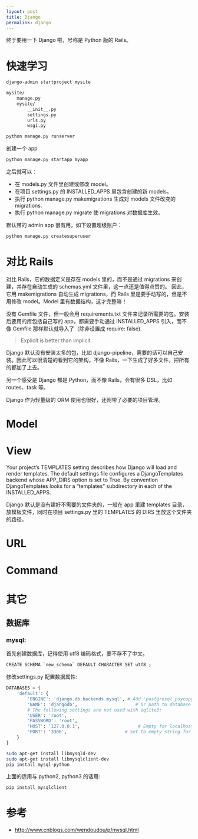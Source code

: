 ```yaml
---
layout: post
title: Django
permalink: django
---
```


终于要用一下 Django 啦，号称是 Python 版的 Rails。

# 快速学习

```bash
django-admin startproject mysite
```

```bash
mysite/
    manage.py
    mysite/
        __init__.py
        settings.py
        urls.py
        wsgi.py
```

```bash
python manage.py runserver
```

创建一个 app
```bash
python manage.py startapp myapp
```

之后就可以：

- 在 models.py 文件里创建或修改 model。
- 在项目 settings.py 的 INSTALLED_APPS 里包含创建的新 models。
- 执行 python manage.py makemigrations 生成对 models 文件改变的 migrations.
- 执行 python manage.py migrate 使 migrations 对数据库生效。

默认带的 admin app 很有用，如下设置超级账户：

```bash
python manage.py createsuperuser
```


# 对比 Rails
对比 Rails，它的数据定义是存在 models 里的，而不是通过 migrations 来创建，并存在自动生成的 schemas.yml 文件里，这一点还是值得点赞的。
因此，它用 makemigrations 自动生成 migrations，而 Rails 里是要手动写的，但是不用修改 model。Model 里有数据结构，这才完整嘛！

没有 Gemfile 文件，但一般会用 requirements.txt 文件来记录所需要的包。安装后要用的库包括自己写的 app，都需要手动通过 INSTALLED_APPS 引入，而不像 Gemfile 那样默认就导入了（除非设置成 require: false).

> Explicit is better than implicit.

Django 默认没有安装太多的包，比如 django-pipeline，需要的话可以自己安装。因此可以很清楚的看到它的架构，不像 Rails，一下生成了好多文件，把所有的都加了上去。

另一个感受是 Django 都是 Python，而不像 Rails，会有很多 DSL，比如 routes、task 等。

Django 作为轻量级的 ORM 使用也很好，还附带了必要的项目管理。


# Model

# View

Your project’s TEMPLATES setting describes how Django will load and render templates. The default settings file configures a DjangoTemplates backend whose APP_DIRS option is set to True. By convention DjangoTemplates looks for a “templates” subdirectory in each of the INSTALLED_APPS.

Django 默认是没有建好不需要的文件夹的，一般在 app 里建 templates 目录，放模板文件，同时在项目 settings.py 里的 TEMPLATES 的 DIRS 里放这个文件夹的路径。

# URL

# Command


# 其它

## 数据库

### mysql:

首先创建数据库，记得使用 utf8 编码格式，要不存不了中文。

```bash
CREATE SCHEMA `new_schema` DEFAULT CHARACTER SET utf8 ;
```


修改settings.py 配置数据属性:

```python
DATABASES = {
    'default': {
        'ENGINE': 'django.db.backends.mysql', # Add 'postgresql_psycopg2', 'mysql', 'sqlite3' or 'oracle'.
        'NAME': 'djangodb',                      # Or path to database file if using sqlite3.
        # The following settings are not used with sqlite3:
        'USER': 'root',
        'PASSWORD': 'root',
        'HOST': '127.0.0.1',                      # Empty for localhost through domain sockets or '127.0.0.1' for localhost through TCP.
        'PORT': '3306',                      # Set to empty string for default.
    }
}
```


```bash
sudo apt-get install libmysqld-dev
sudo apt-get install libmysqlclient-dev
pip install mysql-python
```

上面的适用与 python2, python3 的话用:

```bash
pip install mysqlclient
```


# 参考

- http://www.cnblogs.com/wendoudou/p/mysql.html
